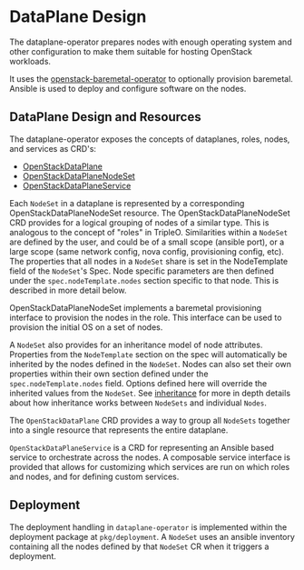 # DataPlane Design

The dataplane-operator prepares nodes with enough operating system and other
configuration to make them suitable for hosting OpenStack workloads.

It uses the
[openstack-baremetal-operator](https://github.com/openstack-k8s-operators/openstack-baremetal-operator)
to optionally provision baremetal. Ansible is used to deploy and configure
software on the nodes.

## DataPlane Design and Resources

The dataplane-operator exposes the concepts of dataplanes, roles, nodes, and
services as CRD's:

* [OpenStackDataPlane](https://github.com/openstack-k8s-operators/dataplane-operator/blob/main/config/crd/bases/dataplane.openstack.org_openstackdataplanes.yaml)
* [OpenStackDataPlaneNodeSet](https://github.com/openstack-k8s-operators/dataplane-operator/blob/main/config/crd/bases/dataplane.openstack.org_openstackdataplanenodesets.yaml)
* [OpenStackDataPlaneService](https://github.com/openstack-k8s-operators/dataplane-operator/blob/main/config/crd/bases/dataplane.openstack.org_openstackdataplaneservices.yaml)

Each `NodeSet` in a dataplane is represented by a corresponding
OpenStackDataPlaneNodeSet resource.  The OpenStackDataPlaneNodeSet CRD provides for a
logical grouping of nodes of a similar type. This is analogous to the concept of "roles"
in TripleO. Similarities within a `NodeSet` are defined by the user, and could be of a 
small scope (ansible port), or a large scope (same network config, nova config,
provisioning config, etc). The properties that all nodes in a `NodeSet` share is set
in the NodeTemplate field of the `NodeSet`'s Spec. Node specific parameters are then
defined under the `spec.nodeTemplate.nodes` section specific to that node. This is
described in more detail below.

OpenStackDataPlaneNodeSet implements a baremetal provisioning interface to
provision the nodes in the role. This interface can be used to provision the
initial OS on a set of nodes.

A `NodeSet` also provides for an inheritance model of node attributes. Properties
from the `NodeTemplate` section on the spec will automatically be inherited by the
nodes defined in the `NodeSet`. Nodes can also set their own properties within their
own section defined under the `spec.nodeTemplate.nodes` field. Options defined here
will override the inherited values from the `NodeSet`. See
[inheritance](inheritance.md) for more in depth details about how inheritance
works between `NodeSets` and individual `Nodes`.

The `OpenStackDataPlane` CRD provides a way to group all `NodeSets` together
into a single resource that represents the entire dataplane.

`OpenStackDataPlaneService` is a CRD for representing an Ansible based service to
orchestrate across the nodes. A composable service interface is provided that
allows for customizing which services are run on which roles and nodes, and for
defining custom services.

## Deployment

The deployment handling in `dataplane-operator` is implemented within the
deployment package at `pkg/deployment`. A `NodeSet` uses an ansible
inventory containing all the nodes defined by that `NodeSet` CR when it triggers
a deployment.
